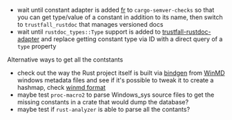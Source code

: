 - wait until constant adapter is added [fr](https://github.com/obi1kenobi/cargo-semver-checks/issues/366) to `cargo-semver-checks` so that you can get type/value of a constant in addition to its name, then switch to `trustfall_rustdoc` that manages versioned docs
- wait until `rustdoc_types::Type` support is added to [trustfall-rustdoc-adapter](https://github.com/obi1kenobi/trustfall-rustdoc-adapter) and replace getting constant type via ID with a direct query of a `type` property

Alternative ways to get all the contstants
- check out the way the Rust project itself is built via [bindgen](https://github.com/microsoft/windows-rs/tree/master/crates/libs/bindgen) from [WinMD](https://github.com/microsoft/windows-rs/tree/master/crates/libs/bindgen/default) windows metadata files and see if it's possible to tweak it to create a hashmap, check [winmd format](https://learn.microsoft.com/en-us/uwp/winrt-cref/winmd-files)
- maybe test `proc-macro2` to parse Windows_sys source files to get the missing constants in a crate that would dump the database?
- maybe test if `rust-analyzer` is able to parse all the contants?

